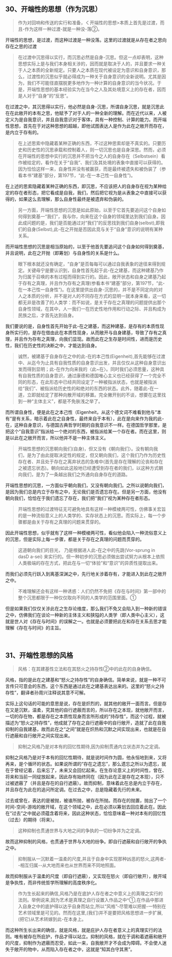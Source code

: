 <h2>30、开端性的思想（作为沉思）</h2><blockquote data-pid="X7YiGh2t">作为对回响和传送的实行和准备，く开端性的思想&gt;本质上首先是过渡，而且-作为这样一种过渡-就是一种没-落②。</blockquote><p data-pid="J1aux-yL">开端性的思想，是过渡，而这种过渡是一种没落。这里的过渡就是从存在者之思向存在之思的过渡</p><blockquote data-pid="oljM3W-K">在过渡中沉思得以实行，而沉思必然是自身-沉思。但这一点却表明，这种思想实际上是与我们本身相关涉的，因而就是取决于人的，并且要求一种关于人之本质的全新规定。只要人之本质在现代被设定为意识和自身意识，那么，过渡性的沉思似乎就必得成为一种关于自身意识的全新说明。尤其是因为，我们不可能径直摆脱更多地作为一种计算的自身意识的当今状况。于是，开端性思想的基本经验实为在当今之人及其处境意义上的存在者，因而是人对于“自身”的“反思”。</blockquote><p data-pid="wpRP5CD1">在过渡之中，其沉思得以实行，他必然是自身-沉思，所谓自身沉思，就是沉思此在在此敞开的本有之思，他赋予了对于人的一种全新的理解。而在近代以来，人被定义为是自我意识，并且自我意识对于客体，具有一种控制、计算的能力。而开端性思想，首先在于对这种思想的超越，即他试图表达人是作为此在之敞开而存在，是内立于存有的。</p><blockquote data-pid="SkISfc4p">在上述思索中隐藏着某种正确的东西，不过这种思索却是不真实的。只要历史和历史性的沉思承载和控制着人，则一切沉思也是自身深思。然而，必须在开端性的思想中实行的沉思并不把当今之人的自身存在（Selbstsein）看作被给定的，看作在关于“自我”、我们及其处境的表象中直接可以获得的。因为恰恰这样一来，自身性并没有被赢获，而是最终被遗失和被伪装了（参看本书“建基”部分，第197节，“此-在一本己性一自身性”)。</blockquote><p data-pid="XanlbROK">在上述的思索隐藏着某种正确的东西，即沉思，不应该把人的自身存在视为某种给定的存在者形态，把它看成是自我，我们，然后把它视为是从表象之中直接可以获得的，如果这么去理解，那么自身性最终是被遗弃和伪装的。</p><blockquote data-pid="ytNceRuN">另一方面，开端性思想的沉思是如此原始，以至于它首先要追问这个自身如何得到奠基一“我们”，我与你，向来在这个自身的领域里达到我们自身。因此成问题的是，我们是否能通过对“我们”的反思找到我们自身(selbst),即我们的自身(Selbst),此-在之开抛是否因此竞与关于“自身”意识的说明有某种关系。</blockquote><p data-pid="DtbvtDrG">而开端性思想的沉思是相当原始的，以至于他首先要追问这个自身如何得到奠基，并且说明，此在之开抛（即筹划）与自身性的关系是什么。</p><blockquote data-pid="SuVhatgH">眼下根本就还没有确定，“自身”是否每每可以通过自我表象的途径来得到规定。关键毋宁是要认识到，自身性首先起于此-在之建基，而这种建基乃作为归属于召唤的本有过程而得到实行的。因此，敞开状态和自身之建基乃起于存有之真理，并且作为存有之真理(参看本书“建基”部分，第197节，“此-在一本己性一自身性”)。在这里提供出自身-沉思的，并不是不同定向的对人之本质的分析，并不是对人的不同存在方式的显明一就本身来看，这一切都无非是改善了的人类学：而不如说，是关于存在之真理的问题提供出那个自身性领域，在其中，人一我们一在历史性地作用和行动之际、并且构成为民族之后，才首先达到自身。</blockquote><p data-pid="_Fn49SaD">我们要说的是，自身性首先开始于此-在之建基，而这种建基，是存有的本质性现身所实行的，是存在借由此在本质性现身，从而敞开与自身建基，导致了存有之真理，并且作为存有之真理，向我们显现。故而此在之生存是时间性，进而是历史性，我们在历史性的决断之中，才能达到自身。</p><blockquote data-pid="ebyNxf3F">诚然，被建基于自身存在之中的此-在的本己性(Eigenheit),首先能够在过渡中、从迄今为止具有自我性质的自身意识出发，并且仅仅从这种自身意识出发而得到显明；此-在作为向来我的〈此~在〉。同时我们必须思量，这种具有自我性质的自身意识，通过康德和德国唯心主义也已经获得了一个完全不同的形态，在此形态中已经共同设定了一种被指派状态，也就是被指派给“我们”、被指派给历史性的和绝对的东西的状态。此外，随着此-在一道，立即就给定了那种向散开域的移置。完全撇开别的不谈，想要在这里找到一种“主体主义”，都是不免肤浅之举了。</blockquote><p data-pid="8qrXK6Fu">而所谓自身性，便是此在之本己性（Eigenheit，从这个德文词不难看到他与“本有”是有关系，暗示着此在之自身性，最终来自于本有），此在是向来作为我的此-在，这种自身意识，与德国古典哲学时期的自我意识不一样。在德国哲学那里，是把这个“自我意识”指派给一个绝对的东西，被指派给某一个存在者。而在这里，则是以此在之敞开而言，所以他并不是一种主体主义。</p><blockquote data-pid="iaEUgipJ">开端性思想的沉思朝向我们(自身)，但又没有《朝向我们〉。没有朝向我们，是为了由此提取决定性的规定，但又朝向我们，这个我们乃作为历史性存在者、并且处于存在之离弃状态的急难中(首先是存在理解的沦丧和存在之被遗忘状态)。朝向如此这般地已经遭受到存在者的我们，以这种方式朝向我们，是为了一条越出我们之外通向自身存在的道路。</blockquote><p data-pid="JgSeYZHI">开端性思想的沉思，一方面似乎朝向我们，又没有朝向我们。之所以说朝向我们，是因为我们总是内立于存有之中，无论我们是否遗忘存在。但是另一方面，他没有朝向我们，恰恰在于我们遗忘了存在，我们把“我们”视为某种存在者形态。</p><blockquote data-pid="ZYa44cH5">开端性思想的过渡特征无可避免地具有这样一种模棱两可性，仿佛事关宏旨的是一种流俗意义上的人类学的、实存状态上的沉思。而实际上，每一个步骤都是由关于存有之真理的问题来贯穿的。</blockquote><p data-pid="FXf49q2c">因此开端性思想，似乎就有了这样一种模棱两可性，看似他会陷入一种流俗意义上的沉思，但是实际上每一步骤，都是关于存在之真理的问题而贯穿的。</p><blockquote data-pid="_u6B6wya">这道朝向我们的目光， 乃是根据进人此-在之中的先跳(Vor-sprung in dasD a-sei) 来实行的。但一种初步的沉思必须做出尝试努力从根本上依照人类极端的存在方式，把此在与一切“体验”和“意识”的异质性提取出来。</blockquote><p data-pid="QIhT0qa6">而我们必须先行跃入到离基深渊之中，先行地关涉着存有，才能进入到此在之敞开之中。</p><blockquote data-pid="hEDpcWcR">不难理解还会有这样一种诱惑：人们仍然不免把《存在与时间》第一部中的整个沉思都限于一种仅仅取向不同的人类学的范围里面。①</blockquote><p data-pid="WZV7glVJ">但是如果我们仅仅关涉此在之生存论维度，那么我们不免又会陷入到一种新的错误之中，仿佛我们在谈论一种新的主体主义和狭隘的人类学（即人类中心主义），这就是世人对《存在与时间》的误解之一。也就是必须要把此在和存在关系去思才能理解《存在与时间》的主旨。</p><p><br></p><h2>31、开端性思想的风格</h2><blockquote data-pid="Xv5wYgtq">风格：在其建基性立法和在其怒火之持存性②中的此在的自身确信。</blockquote><p data-pid="LaY5XgKJ">风格，指的是此在之建基和“怒火之持存性”的自身确信。简单来说，就是一种不可言传只可意会的东西，这个东西是通过此在之建基表达出来的。这里的“怒火之持存性”，翻译者孙周兴注释说其意不可解。</p><p data-pid="YiCJcC3g">实际上这句话的可能的意思是说，存在是炽烈的，就其他的敞开一面而言。但是存在又是沉默，温柔，究其他的自行遮蔽而言的，所以存在之本现，就他敞开而言，一切的存在物，都是存在之本质性现身而言所形成的“持存性”，而这个过程，就被描述为“怒火之持存性”，他成就了存在之自行遮蔽中的自行敞开，造就了此在自我抑制的自我建基，故而此在之“之间”就是在炽热和沉默之间实现出来，也就是在自行遮蔽和自行敞开之间实现出来。</p><blockquote data-pid="BU9o43VU">抑制之风格乃是对本有的回忆性期待,因为抑制贯通内立状态并为之定调。</blockquote><p data-pid="36fsd_P_">抑制之风格乃是对于本有的回忆性期待，就是说时间作为圆，他永恒地到来，又将再来，是个循环的状态。如果说所谓的“存在之遗忘”，那么遗忘之所以为遗忘，就在于曾经记着，后来忘了，未来又会回忆起来。在生存论意义上的时间性，曾在、将来和当前一同绽放起来，因此存有始终同在（因为此在正是存在之本现），只不过被遮蔽了（并且是存在的自行遮蔽）。故而抑制，意味着此在总是内立于存在，并且存在为此在的追问所定调。在过去之中，总是隐藏着先行的未来。</p><p data-pid="aiuH5iB7">过去或曾在，表达的是被抛，被谁所抛，被存在所抛。而存在的抛置，抛出了一个时间-空间-游戏的敞开域，在这个领域之中，此在必须以筹划去回应着此在。因此在“过去”之中就必须蕴含着将来，因此这种状态，恰恰意味着一种对本有的回忆性（过去）的期待（将来）。</p><blockquote data-pid="2qKzhBbu">这种抑制也贯通世界与大地之间的争执的一切纷争并为之定调。</blockquote><p data-pid="7lfZnanQ">故而这种抑制的风格，也贯通于世界与大地的纷争。即自行遮蔽和自行敞开的争执之中。</p><blockquote data-pid="1RfmKbFt">抑制服从一沉默着一温柔的尺度,并且于自身中实现那种凶恶的怒火,这两者--相互归属--从大地而来也从世界而来不同地照面。</blockquote><p data-pid="bOBJpvZC">故而抑制服从于温柔的尺度（即自行遮蔽），又实现在怒火（即自行敞开），敞开域是争执性，而非传统哲学所理解的高度秩序化。</p><blockquote data-pid="du_AHVno">作为生长起来的确信,风格乃是在底护人存在者之中意义上的真理之实行的法则。举例说来,因为艺术是真理之自行设置入作品之中^①,在作品中那进入自身之中的底护得以达乎自身而站立,所以“风格”-尽管难以把握-一特别在艺术领域里是可见的。然而在这里,(我们)并不是要把风格思想进一步扩展,(把它)从艺术转嫁到此-在本身上。</blockquote><p data-pid="a90lJQEN">而这种所生长出来的确信，就是风格，就是庇护人存在者意义上的真理实行的法则。唯有被存在所庇护，作品才得以站立。抑制的风格，就在于调和着遮蔽和敞开的尺度，抑制作为遮蔽而忍受，如此一来，自我敞开才不会成为障碍。不会使人迷失于敞开的物中，从而陷入存在者之中，这就是“知其白守其黑”。</p><p></p>